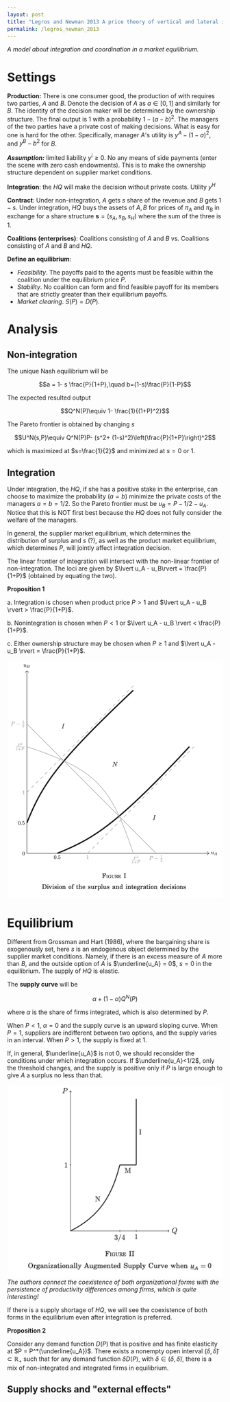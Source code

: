 ```yaml
---
layout: post
title: "Legros and Newman 2013 A price theory of vertical and lateral integration"
permalink: /legros_newman_2013
---
```

*A model about integration and coordination in a market equilibrium.*
# Settings
**Production:**
There is one consumer good, the production of with requires two parties, $A$ and $B$. Denote the decision of $A$ as $a\in [0,1]$ and similarly for $B$. The identity of the decision maker will be determined by the ownership structure. The final output is $1$ with a probability $1-(a-b)^2$.
The managers of the two parties have a private cost of making decisions. What is easy for one is hard for the other. Specifically, manager $A$'s utility is $y^A - (1-a)^2$, and $y^B - b^2$ for $B$.

***Assumption:*** limited liability $y^i \geq 0$. No any means of side payments (enter the scene with zero cash endowments). This is to make the ownership structure dependent on supplier market conditions.

**Integration**: the $HQ$ will make the decision without private costs. Utility $y^H$

**Contract**: Under non-integration, $A$ gets $s$ share of the revenue and $B$ gets $1-s$. Under integration, $HQ$ buys the assets of $A,B$ for prices of $\pi_A$ and $\pi_B$ in exchange for a share structure $\mathbf{s} = (s_A,s_B,s_H)$ where the sum of the three is $1$.

**Coalitions (enterprises)**: Coalitions consisting of $A$ and $B$ vs. Coalitions consisting of $A$ and $B$ and $HQ$.

**Define an equilibrium**:
- *Feasibility*. The payoffs paid to the agents must be feasible within the coalition under the equilibrium price $P$.
- *Stability*. No coalition can form and find feasible payoff for its members that are strictly greater than their equilibrium payoffs.
- *Market clearing*. $S(P) = D(P)$.
# Analysis
## Non-integration
The unique Nash equilibrium will be

$$a = 1- s \frac{P}{1+P},\quad b=(1-s)\frac{P}{1-P}$$

The expected resulted output

$$Q^N(P)\equiv 1- \frac{1}{(1+P)^2}$$

The Pareto frontier is obtained by changing $s$

$$U^N(s,P)\equiv Q^N(P)P- (s^2+ (1-s)^2)\left(\frac{P}{1+P}\right)^2$$

which is maximized at $s=\frac{1}{2}$ and minimized at $s=0$ or $1$.
## Integration
Under integration, the $HQ$, if she has a positive stake in the enterprise, can choose to maximize the probability $(a=b)$ minimize the private costs of the managers $a=b=1/2$. So the Pareto frontier must be $u_B = P-1/2-u_A$. Notice that this is NOT first best because the $HQ$ does not fully consider the welfare of the managers.

In general, the supplier market equilibrium, which determines the distribution of surplus and $s$ (?), as well as the product market equilibrium, which determines $P$, will jointly affect integration decision.

The linear frontier of integration will intersect with the non-linear frontier of non-integration. The loci are given by $\lvert u_A - u_B\rvert = \frac{P}{1+P}$ (obtained by equating the two).

**Proposition 1**

a. Integration is chosen when product price $P > 1$ and 
   $\lvert u_A - u_B \rvert > \frac{P}{1+P}$.

b. Nonintegration is chosen when $P < 1$ or 
   $\lvert u_A - u_B \rvert < \frac{P}{1+P}$.

c. Either ownership structure may be chosen when $P \geq 1$ 
   and $\lvert u_A - u_B \rvert = \frac{P}{1+P}$.

![pareto frontier](https://github.com/HubertYHZhang/HubertYHZhang.github.io/raw/main/images/SCR-20250227-qiac.png)

# Equilibrium
Different from Grossman and Hart (1986), where the bargaining share is exogenously set, here $s$ is an endogenous object determined by the supplier market conditions. Namely, if there is an excess measure of $A$ more than $B$, and the outside option of $A$ is $\underline{u_A} = 0$, $s =0$ in the equilibrium. The supply of $HQ$ is elastic.

The **supply curve** will be

$$\alpha + (1-\alpha) Q^N(P)$$

where $\alpha$ is the share of firms integrated, which is also determined by $P$.

When $P<1$, $\alpha = 0$ and the supply curve is an upward sloping curve. When $P= 1$, suppliers are indifferent between two options, and the supply varies in an interval. When $P>1$, the supply is fixed at 1. 

If, in general, $\underline{u_A}$ is not 0, we should reconsider the conditions under which integration occurs. If $\underline{u_A}<1/2$, only the threshold changes, and the supply is positive only if $P$ is large enough to give $A$ a surplus no less than that.

![supply curve](https://github.com/HubertYHZhang/HubertYHZhang.github.io/raw/1963da5712a5263d96e5ae5a6219cd8ed6df0f4f/images/SCR-20250227-qxyw.png)
*The authors connect the coexistence of both organizational forms with the persistence of productivity differences among firms, which is quite interesting!*

If there is a supply shortage of $HQ$, we will see the coexistence of both forms in the equilibrium even after integration is preferred.

**Proposition 2**

Consider any demand function $D(P)$ that is positive and has finite elasticity at $P = P^*(\underline{u_A})$. There exists a nonempty open interval $(\delta, \tilde{\delta}) \subset \mathbb{R}_{+}$ such that for any demand function $\delta D(P)$, with $\delta \in (\delta, \tilde{\delta})$, there is a mix of non-integrated and integrated firms in equilibrium.

## Supply shocks and "external effects"

